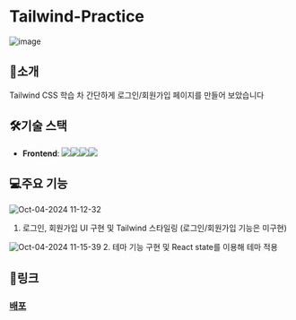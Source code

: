 # Tailwind-Practice
![image](https://github.com/user-attachments/assets/6efb7d4e-0bd8-4f7c-a1d5-dd4653ca04d8)

## 📃소개
Tailwind CSS 학습 차 간단하게 로그인/회원가입 페이지를 만들어 보았습니다 

## 🛠기술 스택
- **Frontend**: <img src="https://img.shields.io/badge/TypeScript-3178C6?style=for-the-badge&logo=TypeScript&logoColor=white"><img src="https://img.shields.io/badge/html5-E34F26?style=for-the-badge&logo=html5&logoColor=white"><img src="https://img.shields.io/badge/react-61DAFB?style=for-the-badge&logo=react&logoColor=black"><img src="https://img.shields.io/badge/TailwindCss-06B6D4?style=for-the-badge&logo=tailwindcss&logoColor=white">

## 💻주요 기능
![Oct-04-2024 11-12-32](https://github.com/user-attachments/assets/c701d5fc-7553-4029-ac72-da13d9c56c25)
1. 로그인, 회원가입 UI 구현 및 Tailwind 스타일링 (로그인/회원가입 기능은 미구현)

![Oct-04-2024 11-15-39](https://github.com/user-attachments/assets/566f7242-1ced-45f3-aa65-d8fc814ad1c3)
2. 테마 기능 구현 및 React state를 이용해 테마 적용

## 📎링크
### [배포](tailwind-practice-lime.vercel.app)

